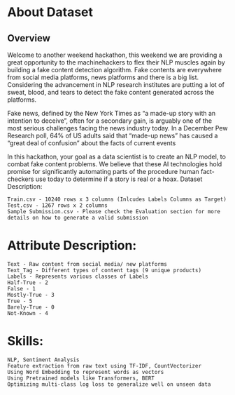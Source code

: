 # About Dataset
## Overview

Welcome to another weekend hackathon, this weekend we are providing a great opportunity to the machinehackers to flex their NLP muscles again by building a fake content detection algorithm. Fake contents are everywhere from social media platforms, news platforms and there is a big list. Considering the advancement in NLP research institutes are putting a lot of sweat, blood, and tears to detect the fake content generated across the platforms.

Fake news, defined by the New York Times as “a made-up story with an intention to deceive”, often for a secondary gain, is arguably one of the most serious challenges facing the news industry today. In a December Pew Research poll, 64% of US adults said that “made-up news” has caused a “great deal of confusion” about the facts of current events

In this hackathon, your goal as a data scientist is to create an NLP model, to combat fake content problems. We believe that these AI technologies hold promise for significantly automating parts of the procedure human fact-checkers use today to determine if a story is real or a hoax.
Dataset Description:

    Train.csv - 10240 rows x 3 columns (Inlcudes Labels Columns as Target)
    Test.csv - 1267 rows x 2 columns
    Sample Submission.csv - Please check the Evaluation section for more details on how to generate a valid submission

# Attribute Description:

    Text - Raw content from social media/ new platforms
    Text_Tag - Different types of content tags (9 unique products)
    Labels - Represents various classes of Labels
    Half-True - 2
    False - 1
    Mostly-True - 3
    True - 5
    Barely-True - 0
    Not-Known - 4

# Skills:

    NLP, Sentiment Analysis
    Feature extraction from raw text using TF-IDF, CountVectorizer
    Using Word Embedding to represent words as vectors
    Using Pretrained models like Transformers, BERT
    Optimizing multi-class log loss to generalize well on unseen data
